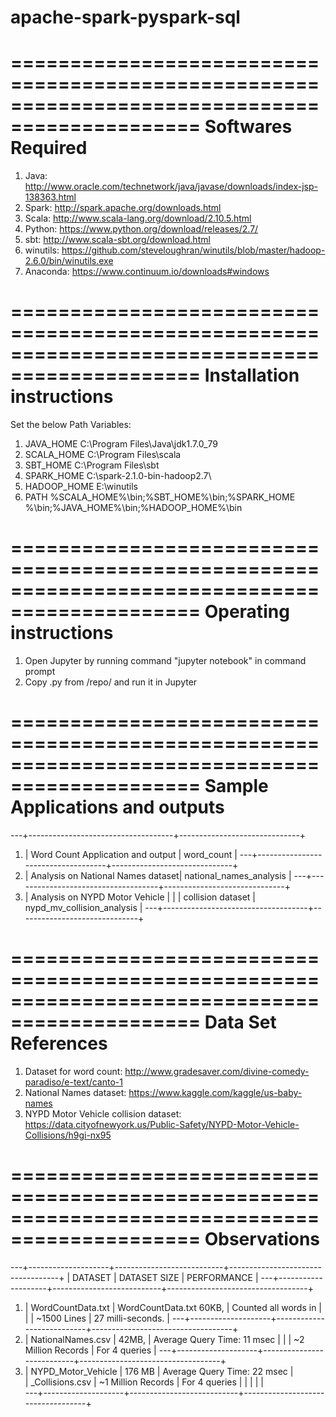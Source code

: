 # apache-spark-pyspark-sql

==============================================================================================
Softwares Required 
==============================================================================================
1. Java: http://www.oracle.com/technetwork/java/javase/downloads/index-jsp-138363.html
2. Spark: http://spark.apache.org/downloads.html
3. Scala: http://www.scala-lang.org/download/2.10.5.html
4. Python: https://www.python.org/download/releases/2.7/
5. sbt: http://www.scala-sbt.org/download.html
6. winutils: https://github.com/steveloughran/winutils/blob/master/hadoop-2.6.0/bin/winutils.exe
7. Anaconda: https://www.continuum.io/downloads#windows

==============================================================================================
Installation instructions
==============================================================================================
Set the below Path Variables:

1. JAVA_HOME	C:\Program Files\Java\jdk1.7.0_79
2. SCALA_HOME	C:\Program Files\scala
3. SBT_HOME	C:\Program Files\sbt
4. SPARK_HOME	C:\spark-2.1.0-bin-hadoop2.7\
5. HADOOP_HOME	E:\winutils
6. PATH	%SCALA_HOME%\bin;%SBT_HOME%\bin;%SPARK_HOME %\bin;%JAVA_HOME%\bin;%HADOOP_HOME%\bin

==============================================================================================
Operating instructions
==============================================================================================
1. Open Jupyter by running command "jupyter notebook" in command prompt
2. Copy .py from /repo/ and run it in Jupyter

==============================================================================================
Sample Applications and outputs
==============================================================================================
---+------------------------------------+------------------------------+
1. |  Word Count Application and output	|  word_count                  |
---+------------------------------------+------------------------------+
2. |  Analysis on National Names dataset|  national_names_analysis     |
---+------------------------------------+------------------------------+
3. |  Analysis on NYPD Motor Vehicle 	|                              |
   |  collision dataset		        |  nypd_mv_collision_analysis  |
---+------------------------------------+------------------------------+

==============================================================================================
Data Set References
==============================================================================================
1. Dataset for word count:
	http://www.gradesaver.com/divine-comedy-paradiso/e-text/canto-1
2. National Names dataset: 
	https://www.kaggle.com/kaggle/us-baby-names
3. NYPD Motor Vehicle collision dataset:
	https://data.cityofnewyork.us/Public-Safety/NYPD-Motor-Vehicle-Collisions/h9gi-nx95
	
==============================================================================================
Observations
==============================================================================================
---+--------------------+---------------------------+-----------------------------------+
   |  DATASET			|	DATASET SIZE            |	PERFORMANCE          		    |
---+--------------------+---------------------------+-----------------------------------+
1. | WordCountData.txt	| WordCountData.txt 60KB,   | Counted all words in 				|
   |					| ~1500 Lines			    | 27 milli-seconds.					|
---+--------------------+---------------------------+-----------------------------------+
2. | NationalNames.csv	| 42MB,						| Average Query Time: 11 msec		|
   |					| ~2 Million Records		| For 4 queries						|
---+--------------------+---------------------------+-----------------------------------+
3. | NYPD_Motor_Vehicle	| 176 MB                    | Average Query Time: 22 msec		|      
   | _Collisions.csv	| ~1 Million Records		| For 4 queries						|
   |					| 							| 									|   
---+--------------------+---------------------------+-----------------------------------+

